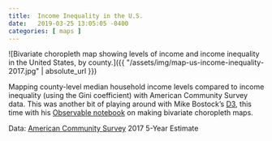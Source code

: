 ```yaml
---
title:  Income Inequality in the U.S.
date:   2019-03-25 13:05:05 -0400
categories: [ maps ]
---
```


![Bivariate choropleth map showing levels of income and income inequality in the United States, by county.]({{ "/assets/img/map-us-income-inequality-2017.jpg" | absolute\_url }})

Mapping county-level median household income levels compared to income inequality (using the Gini coefficient) with American Community Survey data. This was another bit of playing around with Mike Bostock’s [D3][1], this time with his [Observable notebook][2] on making bivariate choropleth maps.

Data: [American Community Survey][3] 2017 5-Year Estimate

[1]: https://d3js.org/
[2]: https://observablehq.com/@d3/bivariate-choropleth
[3]:	https://www.census.gov/acs/www/